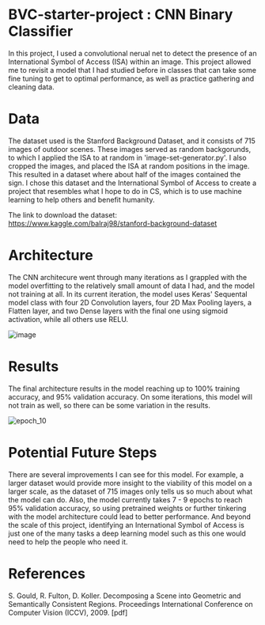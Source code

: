 # BVC-starter-project : CNN Binary Classifier

In this project, I used a convolutional nerual net to detect the presence of an International Symbol of Access (ISA) within an image. This project allowed me to revisit a model that I had studied before in classes that can take some fine tuning to get to optimal performance, as well as practice gathering and cleaning data. 

# Data

The dataset used is the Stanford Background Dataset, and it consists of 715 images of outdoor scenes. These images served as random backgorunds, to which I applied the ISA to at random in 'image-set-generator.py'. I also cropped the images, and placed the ISA at random positions in the image. This resulted in a dataset where about half of the images contained the sign. I chose this dataset and the International Symbol of Access to create a project that resembles what I hope to do in CS, which is to use machine learning to help others and benefit humanity. 

The link to download the dataset: https://www.kaggle.com/balraj98/stanford-background-dataset

# Architecture

The CNN architecure went through many iterations as I grappled with the model overfitting to the relatively small amount of data I had, and the model not training at all. In its current iteration, the model uses Keras' Sequental model class with four 2D Convolution layers, four 2D Max Pooling layers, a Flatten layer, and two Dense layers with the final one using sigmoid activation, while all others use RELU. 

![image](https://user-images.githubusercontent.com/44532574/127577498-10d8de61-1d05-418d-8727-9b99850025de.png)

# Results
The final architecture results in the model reaching up to 100% training accuracy, and 95% validation accuracy. On some iterations, this model will not train as well, so there can be some variation in the results.

![epoch_10](https://user-images.githubusercontent.com/44532574/127577735-88a69230-4b0a-4a9b-b550-086145ccc730.png)


# Potential Future Steps
There are several improvements I can see for this model. For example, a larger dataset would provide more insight to the viability of this model on a larger scale, as the dataset of 715 images only tells us so much about what the model can do. Also, the model currently takes 7 - 9 epochs to reach 95% validation accuracy, so using pretrained weights or further tinkering with the model architecture could lead to better performance. And beyond the scale of this project, identifying an International Symbol of Access is just one of the many tasks a deep learning model such as this one would need to help the people who need it. 

# References

S. Gould, R. Fulton, D. Koller. Decomposing a Scene into Geometric and Semantically Consistent Regions. 
Proceedings International Conference on Computer Vision (ICCV), 2009. [pdf]
